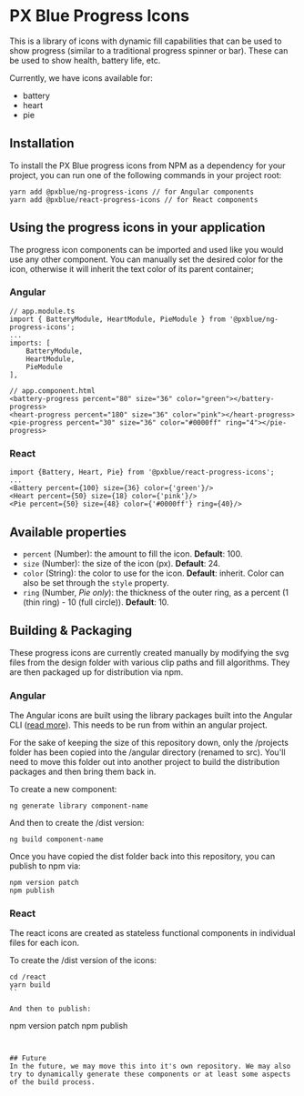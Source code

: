 # PX Blue Progress Icons
This is a library of icons with dynamic fill capabilities that can be used to show progress (similar to a traditional progress spinner or bar). These can be used to show health, battery life, etc.

Currently, we have icons available for:
* battery
* heart
* pie

## Installation
To install the PX Blue progress icons from NPM as a dependency for your project, you can run one of the following commands in your project root:
```
yarn add @pxblue/ng-progress-icons // for Angular components
yarn add @pxblue/react-progress-icons // for React components
```


## Using the progress icons in your application
The progress icon components can be imported and used like you would use any other component. You can manually set the desired color for the icon, otherwise it will inherit the text color of its parent container;
  
### Angular
```
// app.module.ts
import { BatteryModule, HeartModule, PieModule } from '@pxblue/ng-progress-icons';
...
imports: [
    BatteryModule,
    HeartModule,
    PieModule
],
```
```
// app.component.html
<battery-progress percent="80" size="36" color="green"></battery-progress>
<heart-progress percent="180" size="36" color="pink"></heart-progress>
<pie-progress percent="30" size="36" color="#0000ff" ring="4"></pie-progress>
```

### React
```
import {Battery, Heart, Pie} from '@pxblue/react-progress-icons';
...
<Battery percent={100} size={36} color={'green'}/>
<Heart percent={50} size={18} color={'pink'}/>
<Pie percent={50} size={48} color={'#0000ff'} ring={40}/>
```

## Available properties
* ```percent``` (Number): the amount to fill the icon. **Default**: 100.
* ```size``` (Number): the size of the icon (px). **Default**: 24.
* ```color``` (String): the color to use for the icon. **Default**: inherit. Color can also be set through the ```style``` property.
* ```ring``` (Number, *Pie only*): the thickness of the outer ring, as a percent (1 (thin ring) - 10 (full circle)). **Default**: 10.

## Building & Packaging
These progress icons are currently created manually by modifying the svg files from the design folder with various clip paths and fill algorithms. They are then packaged up for distribution via npm.

### Angular
The Angular icons are built using the library packages built into the Angular CLI ([read more](https://github.com/angular/angular-cli/wiki/stories-create-library)). This needs to be run from within an angular project. 

For the sake of keeping the size of this repository down, only the /projects folder has been copied into the /angular directory (renamed to src). You'll need to move this folder out into another project to build the distribution packages and then bring them back in.

To create a new component:
```
ng generate library component-name
```
And then to create the /dist version:
```
ng build component-name
```
Once you have copied the dist folder back into this repository, you can publish to npm via:
```
npm version patch
npm publish
```

### React
The react icons are created as stateless functional components in individual files for each icon.

To create the /dist version of the icons:
```
cd /react
yarn build
``

And then to publish:
```
npm version patch
npm publish
```


## Future
In the future, we may move this into it's own repository. We may also try to dynamically generate these components or at least some aspects of the build process.
